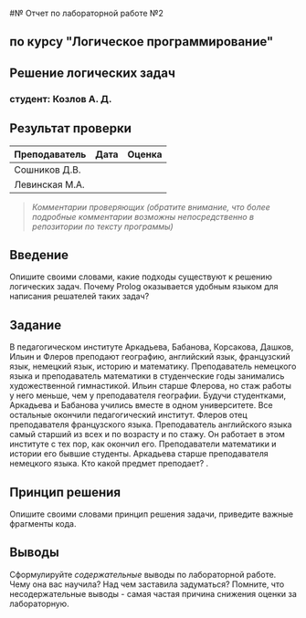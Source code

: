 #№ Отчет по лабораторной работе №2
## по курсу "Логическое программирование"

## Решение логических задач

### студент: Козлов А. Д.

## Результат проверки

| Преподаватель     | Дата         |  Оценка       |
|-------------------|--------------|---------------|
| Сошников Д.В. |              |               |
| Левинская М.А.|              |               |

> *Комментарии проверяющих (обратите внимание, что более подробные комментарии возможны непосредственно в репозитории по тексту программы)*


## Введение

Опишите своими словами, какие подходы существуют к решению логических задач. Почему Prolog оказывается удобным языком для написания решателей таких задач?

## Задание

В педагогическом институте Аркадьева, Бабанова, Корсакова, Дашков, Ильин и Флеров преподают географию, английский язык, французский язык, немецкий язык, историю и математику. Преподаватель немецкого языка и преподаватель математики в студенческие годы занимались художественной гимнастикой. Ильин старше Флерова, но стаж работы у него меньше, чем у преподавателя географии. Будучи студентками, Аркадьева и Бабанова учились вместе в одном университете. Все остальные окончили педагогический институт. Флеров отец преподавателя французского языка. Преподаватель английского языка самый старший из всех и по возрасту и по стажу. Он работает в этом институте с тех пор, как окончил его. Преподаватели математики и истории его бывшие студенты. Аркадьева старше преподавателя немецкого языка. Кто какой предмет преподает? .

## Принцип решения

Опишите своими словами принцип решения задачи, приведите важные фрагменты кода.

## Выводы

Сформулируйте *содержательные* выводы по лабораторной работе. Чему она вас научила? Над чем заставила задуматься? Помните, что несодержательные выводы -
самая частая причина снижения оценки за лабораторную.




